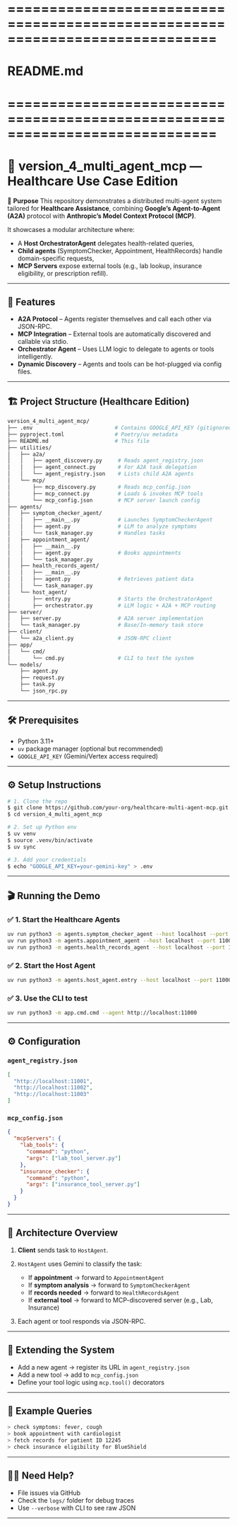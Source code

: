 # =============================================================================

# README.md

# =============================================================================

# 🤖 version\_4\_multi\_agent\_mcp — Healthcare Use Case Edition

🎯 **Purpose**
This repository demonstrates a distributed multi-agent system tailored for **Healthcare Assistance**, combining **Google’s Agent-to-Agent (A2A)** protocol with **Anthropic’s Model Context Protocol (MCP)**.

It showcases a modular architecture where:

* A **Host OrchestratorAgent** delegates health-related queries,
* **Child agents** (SymptomChecker, Appointment, HealthRecords) handle domain-specific requests,
* **MCP Servers** expose external tools (e.g., lab lookup, insurance eligibility, or prescription refill).

---

## 🚀 Features

* **A2A Protocol** – Agents register themselves and call each other via JSON-RPC.
* **MCP Integration** – External tools are automatically discovered and callable via stdio.
* **Orchestrator Agent** – Uses LLM logic to delegate to agents or tools intelligently.
* **Dynamic Discovery** – Agents and tools can be hot-plugged via config files.

---

## 🏗️ Project Structure (Healthcare Edition)

```bash
version_4_multi_agent_mcp/
├── .env                          # Contains GOOGLE_API_KEY (gitignored)
├── pyproject.toml                # Poetry/uv metadata
├── README.md                     # This file
├── utilities/
│   ├── a2a/
│   │   ├── agent_discovery.py     # Reads agent_registry.json
│   │   ├── agent_connect.py       # For A2A task delegation
│   │   └── agent_registry.json    # Lists child A2A agents
│   └── mcp/
│       ├── mcp_discovery.py       # Reads mcp_config.json
│       ├── mcp_connect.py         # Loads & invokes MCP tools
│       └── mcp_config.json        # MCP server launch config
├── agents/
│   ├── symptom_checker_agent/
│   │   ├── __main__.py            # Launches SymptomCheckerAgent
│   │   ├── agent.py               # LLM to analyze symptoms
│   │   └── task_manager.py        # Handles tasks
│   ├── appointment_agent/
│   │   ├── __main__.py
│   │   ├── agent.py               # Books appointments
│   │   └── task_manager.py
│   ├── health_records_agent/
│   │   ├── __main__.py
│   │   ├── agent.py               # Retrieves patient data
│   │   └── task_manager.py
│   └── host_agent/
│       ├── entry.py               # Starts the OrchestratorAgent
│       ├── orchestrator.py        # LLM logic + A2A + MCP routing
├── server/
│   ├── server.py                  # A2A server implementation
│   └── task_manager.py            # Base/In-memory task store
├── client/
│   └── a2a_client.py              # JSON-RPC client
├── app/
│   └── cmd/
│       └── cmd.py                 # CLI to test the system
└── models/
    ├── agent.py
    ├── request.py
    ├── task.py
    └── json_rpc.py
```

---

## 🛠️ Prerequisites

* Python 3.11+
* `uv` package manager (optional but recommended)
* `GOOGLE_API_KEY` (Gemini/Vertex access required)

---

## ⚙️ Setup Instructions

```bash
# 1. Clone the repo
$ git clone https://github.com/your-org/healthcare-multi-agent-mcp.git
$ cd version_4_multi_agent_mcp

# 2. Set up Python env
$ uv venv
$ source .venv/bin/activate
$ uv sync

# 3. Add your credentials
$ echo "GOOGLE_API_KEY=your-gemini-key" > .env
```

---

## 🎬 Running the Demo

### ✅ 1. Start the Healthcare Agents

```bash
uv run python3 -m agents.symptom_checker_agent --host localhost --port 11001
uv run python3 -m agents.appointment_agent --host localhost --port 11002
uv run python3 -m agents.health_records_agent --host localhost --port 11003
```

### ✅ 2. Start the Host Agent

```bash
uv run python3 -m agents.host_agent.entry --host localhost --port 11000
```

### ✅ 3. Use the CLI to test

```bash
uv run python3 -m app.cmd.cmd --agent http://localhost:11000
```

---

## ⚙️ Configuration

### `agent_registry.json`

```json
[
  "http://localhost:11001",
  "http://localhost:11002",
  "http://localhost:11003"
]
```

### `mcp_config.json`

```json
{
  "mcpServers": {
    "lab_tools": {
      "command": "python",
      "args": ["lab_tool_server.py"]
    },
    "insurance_checker": {
      "command": "python",
      "args": ["insurance_tool_server.py"]
    }
  }
}
```

---

## 📖 Architecture Overview

1. **Client** sends task to `HostAgent`.
2. `HostAgent` uses Gemini to classify the task:

   * If **appointment** → forward to `AppointmentAgent`
   * If **symptom analysis** → forward to `SymptomCheckerAgent`
   * If **records needed** → forward to `HealthRecordsAgent`
   * If **external tool** → forward to MCP-discovered server (e.g., Lab, Insurance)
3. Each agent or tool responds via JSON-RPC.

---

## 🔧 Extending the System

* Add a new agent → register its URL in `agent_registry.json`
* Add a new tool → add to `mcp_config.json`
* Define your tool logic using `mcp.tool()` decorators

---

## 📎 Example Queries

```bash
> check symptoms: fever, cough
> book appointment with cardiologist
> fetch records for patient ID 12245
> check insurance eligibility for BlueShield
```

---

## 🙋‍♂️ Need Help?

* File issues via GitHub
* Check the `logs/` folder for debug traces
* Use `--verbose` with CLI to see raw JSON

---
